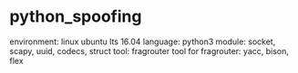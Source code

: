 # python_spoofing

environment: linux ubuntu lts 16.04
language: python3
module: socket, scapy, uuid, codecs, struct
tool: fragrouter
tool for fragrouter: yacc, bison, flex
